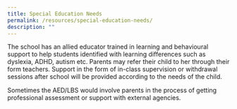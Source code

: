 ```yaml
---
title: Special Education Needs
permalink: /resources/special-education-needs/
description: ""
---
```


The school has an allied educator trained in learning and behavioural support to help students identified with learning differences such as dyslexia, ADHD, autism etc. Parents may refer their child to her through their form teachers. Support in the form of in-class supervision or withdrawal sessions after school will be provided according to the needs of the child.

Sometimes the AED/LBS would involve parents in the process of getting professional assessment or support with external agencies.
